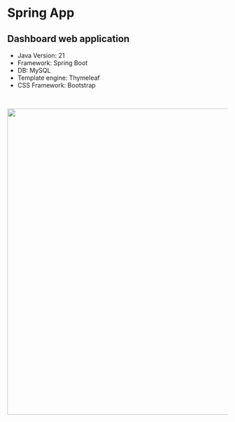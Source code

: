 # Spring App
## Dashboard web application

- Java Version: 21
- Framework: Spring Boot
- DB: MySQL
- Template engine: Thymeleaf
- CSS Framework: Bootstrap


<br>
<p align="center">
  <img src="https://github.com/user-attachments/assets/b745a78d-8224-46cb-aabc-96a2c770df55" width="700"/>
</p>
